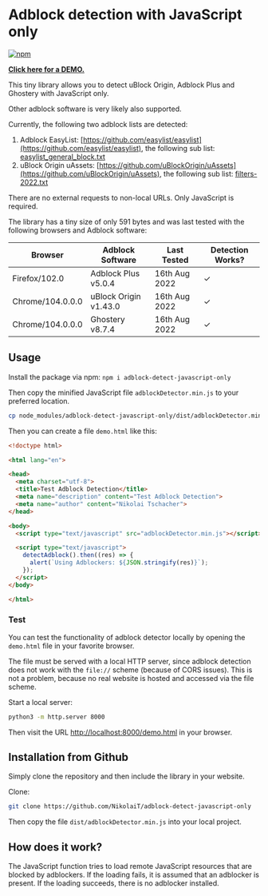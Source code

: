 # Adblock detection with JavaScript only

[![npm](https://img.shields.io/npm/v/adblock-detect-javascript-only)](https://www.npmjs.com/package/adblock-detect-javascript-only)

[**Click here for a DEMO.**](https://incolumitas.com/2020/12/27/detecting-uBlock-Origin-and-Adblock-Plus-with-JavaScript-only/)

This tiny library allows you to detect uBlock Origin, Adblock Plus and Ghostery with JavaScript only.

Other adblock software is very likely also supported.

Currently, the following two adblock lists are detected:

1. Adblock EasyList: [https://github.com/easylist/easylist](https://github.com/easylist/easylist), the following sub list: [easylist_general_block.txt](https://github.com/easylist/easylist/blob/master/easylist/easylist_general_block.txt)
2. uBlock Origin uAssets: [https://github.com/uBlockOrigin/uAssets](https://github.com/uBlockOrigin/uAssets), the following sub list: [filters-2022.txt](https://github.com/uBlockOrigin/uAssets/blob/master/filters/filters-2022.txt)

There are no external requests to non-local URLs. Only JavaScript is required.

The library has a tiny size of only 591 bytes and was last tested with the following browsers and Adblock software:

| Browser             | Adblock Software      | Last Tested   | Detection Works? |
|---------------------|-----------------------|---------------|------------------|
| Firefox/102.0       | Adblock Plus v5.0.4   | 16th Aug 2022 | ✓                |
| Chrome/104.0.0.0    | uBlock Origin v1.43.0 | 16th Aug 2022 | ✓                |
| Chrome/104.0.0.0    | Ghostery v8.7.4       | 16th Aug 2022 | ✓                |

## Usage

Install the package via npm: `npm i adblock-detect-javascript-only`

Then copy the minified JavaScript file `adblockDetector.min.js` to your preferred location.

```bash
cp node_modules/adblock-detect-javascript-only/dist/adblockDetector.min.js .
```

Then you can create a file `demo.html` like this:

```html
<!doctype html>

<html lang="en">

<head>
  <meta charset="utf-8">
  <title>Test Adblock Detection</title>
  <meta name="description" content="Test Adblock Detection">
  <meta name="author" content="Nikolai Tschacher">
</head>

<body>
  <script type="text/javascript" src="adblockDetector.min.js"></script>

  <script type="text/javascript">
    detectAdblock().then((res) => {
      alert(`Using Adblockers: ${JSON.stringify(res)}`);
    });
  </script>
</body>

</html>
```

### Test

You can test the functionality of adblock detector locally by opening the `demo.html` file in your favorite browser.

The file must be served with a local HTTP server, since adblock detection does not work with the `file://` scheme (because of CORS issues). This is not a problem, because no real website is hosted and accessed via the file scheme.

Start a local server:

```bash
python3 -m http.server 8000
```

Then visit the URL [http://localhost:8000/demo.html](http://localhost:8000/demo.html) in your browser.

## Installation from Github

Simply clone the repository and then include the library in your website.

Clone:

```bash
git clone https://github.com/NikolaiT/adblock-detect-javascript-only
```

Then copy the file `dist/adblockDetector.min.js` into your local project.

## How does it work?

The JavaScript function tries to load remote JavaScript resources that are blocked by adblockers. If the loading fails, it is assumed that an adblocker is present. If the loading succeeds, there is no adblocker installed.
